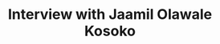 ---
layout: manifest
title: 'Interview with Jaamil Olawale Kosoko '
manifest_name: test-interview-with-jaamil-olawale-kosoko-

---